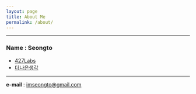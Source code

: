 ```yaml
---
layout: page
title: About Me
permalink: /about/
---
```


---

### Name : Seongto


- [427Labs](https://427labs.com)
- [더나은생각](https://thinkbetter.co.kr)

---

**e-mail** :  imseongto@gmail.com 
